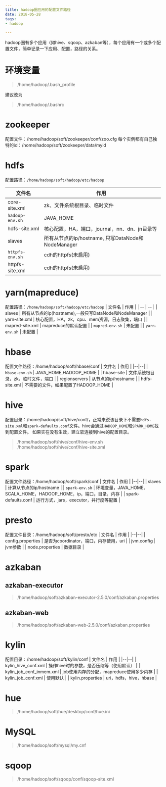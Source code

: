 ```yaml
---
title: hadoop圈应用的配置文件路径
date: 2018-05-28
tags:
- hadoop

---
```

hadoop圈有多个应用（如hive、sqoop、azkaban等），每个应用有一个或多个配置文件，简单记录一下应用、配置，路径的关系。
<!--more-->
# 环境变量
>/home/hadoop/.bash_profile

建议改为
>/home/hadoop/.bashrc

# zookeeper
配置文件：/home/hadoop/soft/zookeeper/conf/zoo.cfg
每个实例都有自己独特的id：/home/hadoop/soft/zookeeper/data/myid

# hdfs
配置路径：`/home/hadoop/soft/hadoop/etc/hadoop`

| 文件名 | 作用 |
|--|--|
| core-site.xml | zk、文件系统根目录、临时文件 |
| `hadoop-env.sh` | JAVA_HOME
| hdfs-site.xml | 核心配置，HA，端口，journal，nn、dn、jn目录等
| slaves | 所有从节点的ip/hostname, 只写DataNode和NodeManager
| `httpfs-env.sh` | cdh的httpfs(未启用) |
| httpfs-site.xml | cdh的httpfs(未启用) |


# yarn(mapreduce)
配置路径：`/home/hadoop/soft/hadoop/etc/hadoop`
| 文件名 | 作用 |
| -- | -- |
| slaves | 所有从节点的ip(hostname),一般只写DataNode和NodeManager |
| yarn-site.xml | 核心配置，HA，zk，cpu、mem资源，日志聚集，端口 |
| mapred-site.xml | mapreduce的默认配置 |
| `mapred-env.sh` | 未配置 |
| `yarn-env.sh` | 未配置 |

# hbase
配置文件路径：/home/hadoop/soft/hbase/conf
| 文件名 | 作用 |
|--|--|
| `hbase-env.sh` | JAVA_HOME,HADOOP_HOME |
| hbase-site | 文件系统根目录，zk，临时文件，端口 |
| regionservers | 从节点的ip/hostname |
| hdfs-site.xml | 不需要的文件，如果配置了HADOOP_HOME |


# hive
配置目录：/home/hadoop/soft/hive/conf/，正常来说该目录下不需要`hdfs-site.xml`和`spark-defaults.conf`文件。hive会通过`HADOOP_HOME`和`SPARK_HOME`找到配置文件。
如果实在没有生效，建立软连接到hive的配置目录。
>/home/hadoop/soft/hive/conf/hive-env.sh
>/home/hadoop/soft/hive/conf/hive-site.xml

# spark
配置文件路径：/home/hadoop/soft/spark/conf
| 文件名 | 作用 |
|--|--|
| slaves | 计算从节点的ip/hostname |
| `spark-env.sh` | 环境变量，JAVA_HOME、SCALA_HOME，HADOOP_HOME，ip，端口，目录，内存 |
| spark-defaults.conf | 运行方式，jars，executor，并行度等配置 | 




# presto
配置文件目录：/home/hadoop/soft/presto/etc
| 文件名 | 作用 |
|--|--|
| config.properties | 是否为coordinator，端口，内存使用，uri |
| jvm.config | jvm参数 |
| node.properties | 数据目录 |

# azkaban
## azkaban-executor
>/home/hadoop/soft/azkaban-executor-2.5.0/conf/azkaban.properties
## azkaban-web
>/home/hadoop/soft/azkaban-web-2.5.0/conf/azkaban.properties

# kylin
配置目录：/home/hadoop/soft/kylin/conf
| 文件名 | 作用 |
|--|--|
| kylin_hive_conf.xml | 操作hive时的参数，是否压缩等（使用默认） |
| kylin_job_conf_inmem.xml | job使用内存的分配，mapreduce使用多少内存 |
| kylin_job_conf.xml | 使用默认 |
| kylin.properties | uri，hdfs，hive，hbase |

# hue
>/home/hadoop/soft/hue/desktop/conf/hue.ini

# MySQL
>/home/hadoop/soft/mysql/my.cnf

# sqoop
>/home/hadoop/soft/sqoop/conf/sqoop-site.xml

